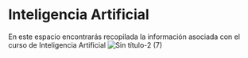 # Inteligencia Artificial
En este espacio encontrarás recopilada la información asociada con el curso de Inteligencia Artificial
![Sin título-2 (7)](https://github.com/user-attachments/assets/63074024-a963-4c26-af67-cfb9a8fc7287)

